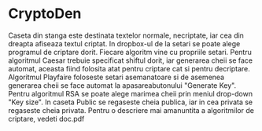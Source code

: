 # CryptoDen
Caseta din stanga este destinata textelor normale, necriptate, iar cea din dreapta afiseaza textul criptat.
In dropbox-ul de la setari se poate alege programul de criptare dorit.
Fiecare algoritm vine cu propriile setari. 
Pentru algoritmul Caesar trebuie specificat shiftul dorit, iar generarea cheii se face automat, aceasta fiind folosita atat pentru criptare cat si pentru decriptare.
Algoritmul Playfaire foloseste setari asemanatoare si de asemenea generarea cheii se face automat la apasareabutonului "Generate Key".
Pentru algoritmul RSA se poate alege marimea cheii prin meniul drop-down "Key size".
In caseta Public se regaseste cheia publica, iar in cea privata se regaseste cheia privata. 
Pentru o descriere mai amanuntita a algoritmilor de criptare, vedeti doc.pdf
